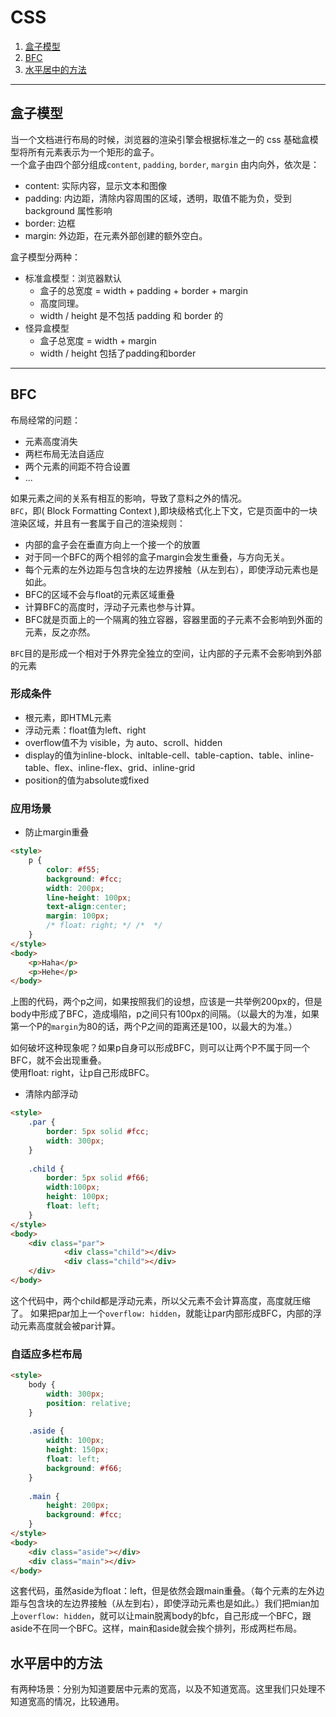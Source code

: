 # CSS

1. [盒子模型](#1)
2. [BFC](#2)
3. [水平居中的方法](#3)

---

## <a id="1">盒子模型</a>
当一个文档进行布局的时候，浏览器的渲染引擎会根据标准之一的 css 基础盒模型将所有元素表示为一个矩形的盒子。  
一个盒子由四个部分组成`content`, `padding`, `border`, `margin`
由内向外，依次是：
* content: 实际内容，显示文本和图像
* padding: 内边距，清除内容周围的区域，透明，取值不能为负，受到 background 属性影响
* border: 边框
* margin: 外边距，在元素外部创建的额外空白。

盒子模型分两种：
* 标准盒模型：浏览器默认
    - 盒子的总宽度 = width + padding + border + margin
    - 高度同理。
    - width / height 是不包括 padding 和 border 的
* 怪异盒模型
    - 盒子总宽度 = width + margin  
    - width / height 包括了padding和border

---

## <a id="1">BFC</a>
布局经常的问题：
* 元素高度消失
* 两栏布局无法自适应
* 两个元素的间距不符合设置
* ...

如果元素之间的关系有相互的影响，导致了意料之外的情况。  
`BFC`，即( Block Formatting Context ),即块级格式化上下文，它是页面中的一块渲染区域，并且有一套属于自己的渲染规则：
* 内部的盒子会在垂直方向上一个接一个的放置
* 对于同一个BFC的两个相邻的盒子margin会发生重叠，与方向无关。
* 每个元素的左外边距与包含块的左边界接触（从左到右），即使浮动元素也是如此。
* BFC的区域不会与float的元素区域重叠
* 计算BFC的高度时，浮动子元素也参与计算。
* BFC就是页面上的一个隔离的独立容器，容器里面的子元素不会影响到外面的元素，反之亦然。

`BFC`目的是形成一个相对于外界完全独立的空间，让内部的子元素不会影响到外部的元素

### 形成条件
- 根元素，即HTML元素
- 浮动元素：float值为left、right
- overflow值不为 visible，为 auto、scroll、hidden
- display的值为inline-block、inltable-cell、table-caption、table、inline-table、flex、inline-flex、grid、inline-grid
- position的值为absolute或fixed

### 应用场景
* 防止margin重叠

```html
<style>
    p {
        color: #f55;
        background: #fcc;
        width: 200px;
        line-height: 100px;
        text-align:center;
        margin: 100px;
        /* float: right; */ /*  */
    }
</style>
<body>
    <p>Haha</p>
    <p>Hehe</p>
</body>
```
上图的代码，两个p之间，如果按照我们的设想，应该是一共举例200px的，但是body中形成了BFC，造成塌陷，p之间只有100px的间隔。（以最大的为准，如果第一个P的`margin`为80的话，两个P之间的距离还是100，以最大的为准。）

如何破坏这种现象呢？如果p自身可以形成BFC，则可以让两个P不属于同一个BFC，就不会出现重叠。  
使用float: right，让p自己形成BFC。

* 清除内部浮动
```html
<style>
    .par {
        border: 5px solid #fcc;
        width: 300px;
    }
 
    .child {
        border: 5px solid #f66;
        width:100px;
        height: 100px;
        float: left;
    }
</style>
<body>
    <div class="par">
            <div class="child"></div>
            <div class="child"></div>
    </div>
</body>
```
这个代码中，两个child都是浮动元素，所以父元素不会计算高度，高度就压缩了。
如果把par加上一个`overflow: hidden`，就能让par内部形成BFC，内部的浮动元素高度就会被par计算。

### 自适应多栏布局

```html
<style>
    body {
        width: 300px;
        position: relative;
    }
 
    .aside {
        width: 100px;
        height: 150px;
        float: left;
        background: #f66;
    }
 
    .main {
        height: 200px;
        background: #fcc;
    }
</style>
<body>
    <div class="aside"></div>
    <div class="main"></div>
</body>
```
这套代码，虽然aside为float：left，但是依然会跟main重叠。（每个元素的左外边距与包含块的左边界接触（从左到右），即使浮动元素也是如此。）我们把mian加上`overflow: hidden`，就可以让main脱离body的bfc，自己形成一个BFC，跟aside不在同一个BFC。这样，main和aside就会挨个排列，形成两栏布局。

## <a id="3">水平居中的方法</a>
有两种场景：分别为知道要居中元素的宽高，以及不知道宽高。这里我们只处理不知道宽高的情况，比较通用。